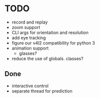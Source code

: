 # TODO

- record and replay
- zoom support
- CLI args for orientation and resolution
- add eye tracking
- figure our v4l2 compatibility for python 3
- animation support
  - glasses?
- reduce the use of globals. classes?

## Done

- interactive control
- separate thread for prediction
